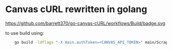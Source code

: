# Canvas cURL rewritten in golang

https://github.com/barrett370/go-canvas-cURL/workflows/Build/badge.svg

to use build using:

```bash
    go build -ldflags "-X main.authToken=<CANVAS_API_TOKEN>" main/Scrape.go
```